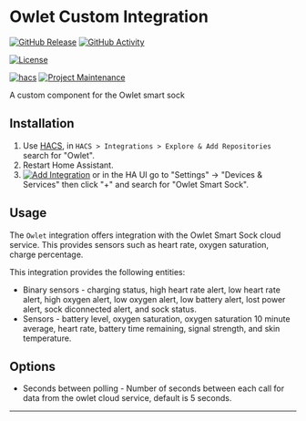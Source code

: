 # Owlet Custom Integration

[![GitHub Release][releases-shield]][releases]
[![GitHub Activity][commits-shield]][commits]

[![License][license-shield]][license]

[![hacs][hacsbadge]][hacs]
[![Project Maintenance][maintenance-shield]][user_profile]

A custom component for the Owlet smart sock

## Installation

1. Use [HACS](https://hacs.xyz/docs/use/download/download/), in `HACS > Integrations > Explore & Add Repositories` search for "Owlet".
2. Restart Home Assistant.
3. [![Add Integration][add-integration-badge]][add-integration] or in the HA UI go to "Settings" -> "Devices & Services" then click "+" and search for "Owlet Smart Sock".


<!---->

## Usage

The `Owlet` integration offers integration with the Owlet Smart Sock cloud service. This provides sensors such as heart rate, oxygen saturation, charge percentage.

This integration provides the following entities:

- Binary sensors - charging status, high heart rate alert, low heart rate alert, high oxygen alert, low oxygen alert, low battery alert, lost power alert, sock diconnected alert, and sock status.
- Sensors - battery level, oxygen saturation, oxygen saturation 10 minute average, heart rate, battery time remaining, signal strength, and skin temperature.

## Options

- Seconds between polling - Number of seconds between each call for data from the owlet cloud service, default is 5 seconds.

---

[commits-shield]: https://img.shields.io/github/commit-activity/w/ryanbdclark/owlet?style=for-the-badge
[commits]: https://github.com/ryanbdclark/owlet/commits/main
[hacs]: https://github.com/hacs/integration
[hacsbadge]: https://img.shields.io/badge/HACS-Custom-orange.svg?style=for-the-badge
[license]: LICENSE
[license-shield]: https://img.shields.io/github/license/ryanbdclark/owlet.svg?style=for-the-badge
[maintenance-shield]: https://img.shields.io/badge/maintainer-Ryan%20Clark%20%40ryanbdclark-blue.svg?style=for-the-badge
[releases-shield]: https://img.shields.io/github/release/ryanbdclark/owlet.svg?style=for-the-badge
[releases]: https://github.com/ryanbdclark/owlet/releases
[user_profile]: https://github.com/ryanbdclark
[add-integration]: https://my.home-assistant.io/redirect/config_flow_start?domain=owlet
[add-integration-badge]: https://my.home-assistant.io/badges/config_flow_start.svg

